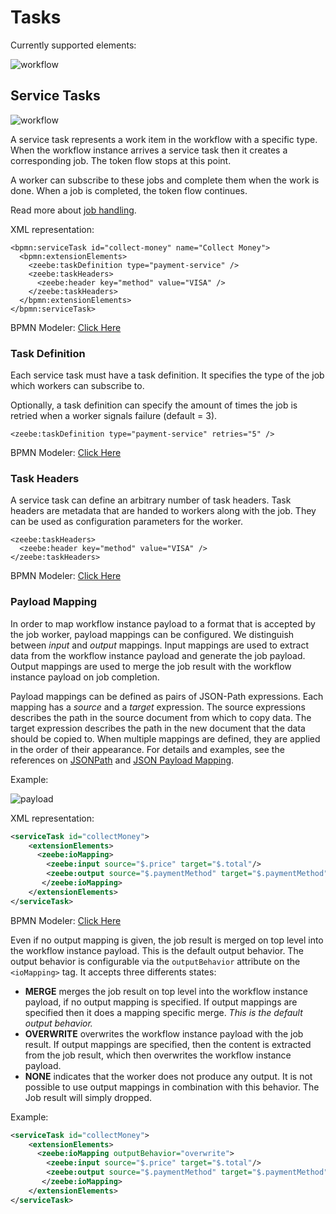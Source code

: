 # Tasks

Currently supported elements:

![workflow](/bpmn-workflows/service-task.png)

## Service Tasks

![workflow](/bpmn-workflows/order-process.png)

A service task represents a work item in the workflow with a specific type.
When the workflow instance arrives a service task then it creates a corresponding job. The token flow stops at this point.

A worker can subscribe to these jobs and complete them when the work is done.
When a job is completed, the token flow continues.

Read more about [job handling](basics/job-workers.html).

XML representation:

```
<bpmn:serviceTask id="collect-money" name="Collect Money">
  <bpmn:extensionElements>
    <zeebe:taskDefinition type="payment-service" />
    <zeebe:taskHeaders>
      <zeebe:header key="method" value="VISA" />
    </zeebe:taskHeaders>
  </bpmn:extensionElements>
</bpmn:serviceTask>
```

BPMN Modeler: [Click Here](/bpmn-modeler/tasks.html#create-a-service-task)

### Task Definition

Each service task must have a task definition.
It specifies the type of the job which workers can subscribe to.

Optionally, a task definition can specify the amount of times the job is retried when a worker signals failure (default = 3).

```
<zeebe:taskDefinition type="payment-service" retries="5" />
```

BPMN Modeler: [Click Here](/bpmn-modeler/tasks.html#configure-job-type)

### Task Headers

A service task can define an arbitrary number of task headers.
Task headers are metadata that are handed to workers along with the job. They can be used as configuration parameters for the worker.

```
<zeebe:taskHeaders>
  <zeebe:header key="method" value="VISA" />
</zeebe:taskHeaders>
```

BPMN Modeler: [Click Here](/bpmn-modeler/tasks.html#add-task-header)

### Payload Mapping

In order to map workflow instance payload to a format that is accepted by the job worker, payload mappings can be configured. We distinguish between *input* and *output* mappings. Input mappings are used to extract data from the workflow instance payload and generate the job payload.
Output mappings are used to merge the job result with the workflow instance payload on job completion.

Payload mappings can be defined as pairs of JSON-Path expressions. Each mapping has a *source* and a *target* expression. The source expressions describes the path in the source document from which to copy data. The target expression describes the path in the new document that the data should be copied to. When multiple mappings are defined, they are applied in the order of their appearance. For details and examples, see the references on [JSONPath](reference/json-path.html) and [JSON Payload Mapping](reference/json-payload-mapping.html).

Example:

![payload](/bpmn-workflows/payload3.png)

XML representation:

```xml
<serviceTask id="collectMoney">
    <extensionElements>
      <zeebe:ioMapping>
        <zeebe:input source="$.price" target="$.total"/>
        <zeebe:output source="$.paymentMethod" target="$.paymentMethod"/>
       </zeebe:ioMapping>
    </extensionElements>
</serviceTask>
```

BPMN Modeler: [Click Here](/bpmn-modeler/tasks.html#add-inputoutput-mapping)

Even if no output mapping is given, the job result is merged on top level into the workflow instance payload. This is the default output behavior.
The output behavior is configurable via the `outputBehavior` attribute on the `<ioMapping>` tag.
It accepts three differents states:

 * **MERGE** merges the job result on top level into the workflow instance payload, if no output mapping is specified.  If output mappings are specified then it does a mapping specific merge.
 *This is the default output behavior.*
 * **OVERWRITE** overwrites the workflow instance payload with the job result. If output mappings are specified, then the content is extracted from the job result, which then overwrites the workflow instance payload.
 * **NONE** indicates that the worker does not produce any output. It is not possible to use output mappings in combination with this behavior. The Job result will simply dropped.

Example:

```xml
<serviceTask id="collectMoney">
    <extensionElements>
      <zeebe:ioMapping outputBehavior="overwrite">
        <zeebe:input source="$.price" target="$.total"/>
        <zeebe:output source="$.paymentMethod" target="$.paymentMethod"/>
       </zeebe:ioMapping>
    </extensionElements>
</serviceTask>
```
